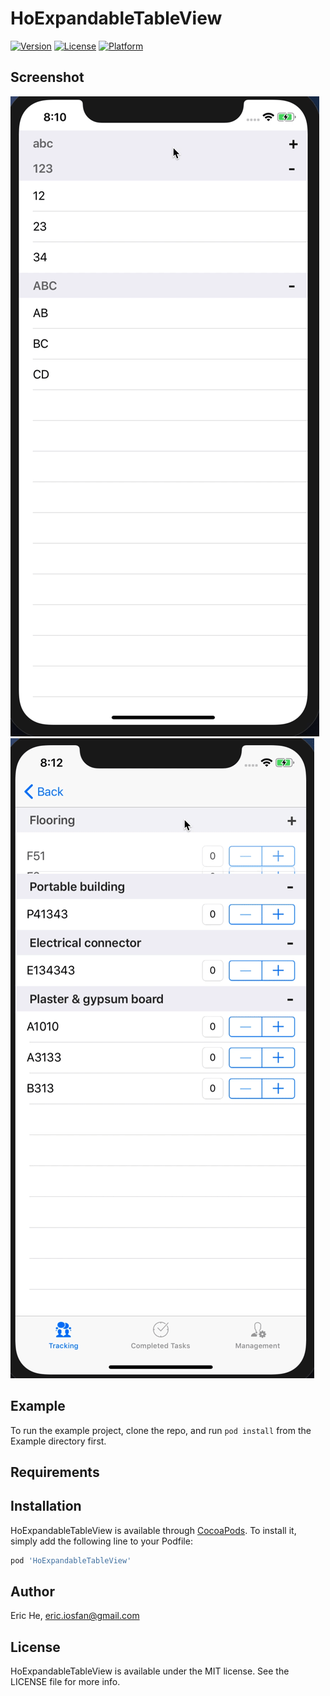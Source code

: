 # HoExpandableTableView

[![Version](https://img.shields.io/cocoapods/v/HoExpandableTableView.svg?style=flat)](https://cocoapods.org/pods/HoExpandableTableView)
[![License](https://img.shields.io/cocoapods/l/HoExpandableTableView.svg?style=flat)](https://cocoapods.org/pods/HoExpandableTableView)
[![Platform](https://img.shields.io/cocoapods/p/HoExpandableTableView.svg?style=flat)](https://cocoapods.org/pods/HoExpandableTableView)

## Screenshot
![](expandableview.1.gif)
![](expandableview.2.gif)
## Example

To run the example project, clone the repo, and run `pod install` from the Example directory first.

## Requirements

## Installation

HoExpandableTableView is available through [CocoaPods](https://cocoapods.org). To install
it, simply add the following line to your Podfile:

```ruby
pod 'HoExpandableTableView'
```

## Author

Eric He, eric.iosfan@gmail.com

## License

HoExpandableTableView is available under the MIT license. See the LICENSE file for more info.
